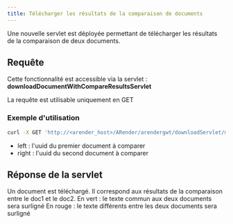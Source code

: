 ```yaml
---
title: Télécharger les résultats de la comparaison de documents
---
```


Une nouvelle servlet est déployée permettant de télécharger les résultats de la comparaison de deux documents.

## Requête 

Cette fonctionnalité est accessible via la servlet : **downloadDocumentWithCompareResultsServlet**

La requête est utilisable uniquement en GET


### Exemple d'utilisation

``` bash
curl -X GET 'http://<arender_host>/ARender/arendergwt/downloadServlet/mergedWithCompareResult?left=doc1UUID&right=doc2UUID'
```

* left : l'uuid du premier document à comparer
* right : l'uuid du second document à comparer

## Réponse de la servlet

Un document est téléchargé. Il correspond aux résultats de la comparaison entre le doc1 et le doc2. 
En vert : le texte commun aux deux documents sera surligné 
En rouge : le texte différents entre les deux documents sera surligné 